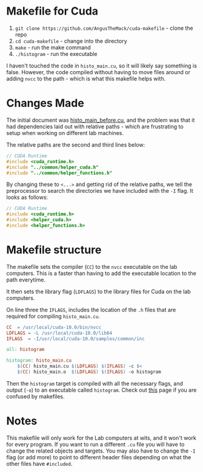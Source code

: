 # Makefile for Cuda
1. `git clone https://github.com/AngusTheMack/cuda-makefile` - clone the repo
2. `cd cuda-makefile` - change into the directory
3. `make` - run the make command
4. `./histogram` - run the executable

I haven't touched the code in `histo_main.cu`, so it will likely say something is false. However, the code compiled without having to move files around or adding `nvcc` to the path - which is what this makefile helps with.

# Changes Made
The initial document was [histo_main_before.cu](histo_main_before.cu), and the problem was that it had dependencies laid out with relative paths - which are frustrating to setup when working on different lab machines.

The relative paths are the second and third lines below:
```C++
// CUDA Runtime
#include <cuda_runtime.h>
#include "../common/helper_cuda.h"
#include "../common/helper_functions.h" 
```
By changing these to `<...>` and getting rid of the relative paths, we tell the preprocessor to search the directories we have included with the `-I` flag. It looks as follows:
```C++
// CUDA Runtime
#include <cuda_runtime.h>
#include <helper_cuda.h>
#include <helper_functions.h>
```

# Makefile structure
The makefile sets the compiler (`CC`) to the `nvcc` executable on the lab computers. This is a faster than having to add the executable location to the path everytime.

It then sets the library flag (`LDFLAGS`) to the library files for Cuda on the lab computers.

On line three the `IFLAGS`, includes the location of the `.h` files that are required for compiling `histo_main.cu`.
```makefile
CC  = /usr/local/cuda-10.0/bin/nvcc
LDFLAGS = -L /usr/local/cuda-10.0/lib64
IFLAGS 	= -I/usr/local/cuda-10.0/samples/common/inc

all: histogram

histogram: histo_main.cu
	$(CC) histo_main.cu $(LDFLAGS) $(IFLAGS) -c $<
	$(CC) histo_main.o  $(LDFLAGS) $(IFLAGS) -o histogram
```
Then the `histogram` target is compiled with all the necessary flags, and output (`-o`) to an executable called `histogram`. Check out [this](https://renenyffenegger.ch/notes/development/make/index) page if you are confused by makefiles.


# Notes
This makefile will only work for the Lab computers at wits, and it won't work for every program. If you want to run a different `.cu` file you will have to change the related objects and targets. You may also have to change the `-I` flag (or add more) to point to different header files depending on what the other files have `#included`.